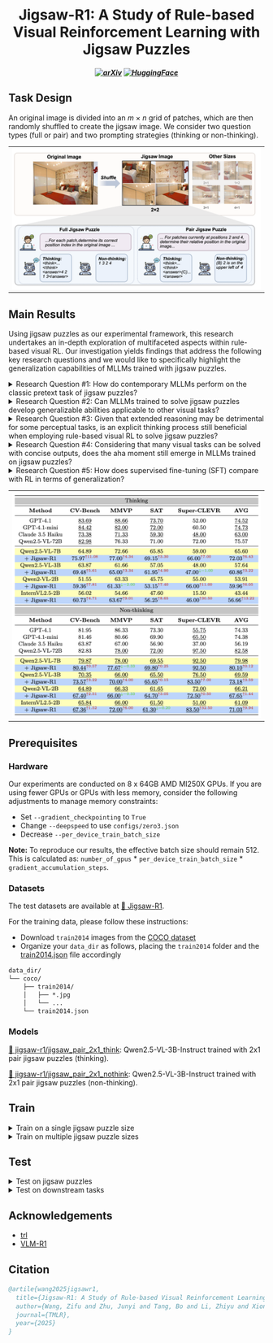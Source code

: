 <h1 align="center">
Jigsaw-R1: A Study of Rule-based Visual Reinforcement Learning with Jigsaw Puzzles
</h1>

<h5 align="center">

[![arXiv](https://img.shields.io/badge/arXiv-2505.23590-AD1C18.svg?logo=arXiv)](https://arxiv.org/abs/2505.23590) 
[![HuggingFace](https://img.shields.io/badge/🤗HuggingFace-Jigsaw–R1-FFD21E.svg)](https://huggingface.co/jigsaw-r1)

## Task Design
An original image is divided into an $m$ × $n$ grid of patches, which are then randomly shuffled to create the jigsaw image. We consider two question types (full or pair) and two prompting strategies (thinking or non-thinking).

<table>
 <tr>
  <td width="100%">
   <img src="figures/jigsaw.png" alt="">
  </td>
 </tr>
</table>

## Main Results
Using jigsaw puzzles as our experimental framework, this research undertakes an in-depth exploration of multifaceted aspects within rule-based visual RL. Our investigation yields findings that address the following key research questions and we would like to specifically highlight the generalization capabilities of MLLMs trained with jigsaw puzzles. 

<details>
<summary>Research Question #1: How do contemporary MLLMs perform on the classic pretext task of jigsaw puzzles?</summary>
Without task-specific training, the performance of contemporary MLLMs on the simplest jigsaw puzzles (i.e., 2x1) is comparable to random guessing. However, fine-tuning enables these models to effectively solve such puzzles with near-perfect accuracy. Importantly, these learned abilities generalize to more complex configurations (e.g., 3x1) not encountered during training.
</details>

<details>
<summary>Research Question #2: Can MLLMs trained to solve jigsaw puzzles develop generalizable abilities applicable to other visual tasks?</summary>
Training models on jigsaw puzzles enables generalization to downstream tasks. The effectiveness of this generalization is dependent on specific task configurations, including puzzle size, question type and training dataset.
</details>

<details>
<summary>Research Question #3: Given that extended reasoning may be detrimental for some perceptual tasks, is an explicit thinking process still beneficial when employing rule-based visual RL to solve jigsaw puzzles?</summary>
MLLMs can learn and generalize with or without an explicit reasoning process. However, open-source MLLMs typically show stronger performance in direct answering. As a result, even when trained to employ step-by-step reasoning, they tend to disregard the thinking process in deriving the final answer.
</details>

<details>
<summary>Research Question #4: Considering that many visual tasks can be solved with concise outputs, does the aha moment still emerge in MLLMs trained on jigsaw puzzles?</summary>
The aha moment, characterized by the sudden emergence of complex reasoning patterns, is not observed. Instead, these patterns are pre-existing within MLLMs and are readily elicited by tasks with inherent reasoning structures, like jigsaw puzzles. Furthermore, the frequency of these reasoning patterns demonstrably increases throughout training and in response to greater task difficulty.
</details>

<details>
<summary>Research Question #5: How does supervised fine-tuning (SFT) compare with RL in terms of generalization?</summary>
SFT generally demonstrates less effective generalization compared to RL. Besides, initiating training with a SFT cold start phase can make later RL optimization less effective.
</details>

<table>
 <tr>
  <td width="100%">
   <img src="figures/results.png" alt="">
  </td>
 </tr>
</table>

## Prerequisites
### Hardware
Our experiments are conducted on 8 x 64GB AMD MI250X GPUs. If you are using fewer GPUs or GPUs with less memory, consider the following adjustments to manage memory constraints:
- Set `--gradient_checkpointing` to `True`
- Change `--deepspeed` to use `configs/zero3.json`
- Decrease `--per_device_train_batch_size`

**Note:** To reproduce our results, the effective batch size should remain 512. This is calculated as: `number_of_gpus` * `per_device_train_batch_size` * `gradient_accumulation_steps`.

### Datasets
The test datasets are available at [🤗 Jigsaw-R1](https://huggingface.co/jigsaw-r1).

For the training data, please follow these instructions:
* Download `train2014` images from the [COCO dataset](http://images.cocodataset.org/zips/train2014.zip)
* Organize your `data_dir` as follows, placing the `train2014` folder and the [train2014.json](data/train2014.json) file accordingly
```
data_dir/
└── coco/
    ├── train2014/
    │   ├── *.jpg
    │   └── ...
    └── train2014.json
```

### Models
[🤗 jigsaw-r1/jigsaw_pair_2x1_think](https://huggingface.co/jigsaw-r1/jigsaw_pair_2x1_think): Qwen2.5-VL-3B-Instruct trained with 2x1 pair jigsaw puzzles (thinking).

[🤗 jigsaw-r1/jigsaw_pair_2x1_nothink](https://huggingface.co/jigsaw-r1/jigsaw_pair_2x1_nothink): Qwen2.5-VL-3B-Instruct trained with 2x1 pair jigsaw puzzles (non-thinking).


## Train
<details>
<summary>Train on a single jigsaw puzzle size</summary>
This script demonstrates how to train Qwen2.5-VL-3B (non-thinking) on a single jigsaw puzzle size (i.e., 2x1).

```bash
python -m torch.distributed.run \
  --nnodes="1" \
  --nproc_per_node="8" \
  --node_rank="0" \
  --master_addr="127.0.0.1" \
  --master_port="12346" \
  grpo.py \
  --data_dir $DATA_DIR \
  --output_dir $OUTPUT_DIR \
  --deepspeed configs/zero2.json \
  --model_name_or_path Qwen/Qwen2.5-VL-3B-Instruct \
  --instruct_model \
  --dataset_name coco \
  --m 2 2 \
  --n 1 1 \
  --stage 99999999 99999999 \
  --question_type "pair" \
  --no-think \
  --num_generations 8 \
  --per_device_train_batch_size 4 \
  --gradient_accumulation_steps 16 \
  --logging_steps 1 \
  --bf16 \
  --report_to wandb \
  --gradient_checkpointing false \
  --attn_implementation flash_attention_2 \
  --max_steps 2000 \
  --run_name $RUN_NAME \
  --save_steps 200
```
</details>

<details>
<summary>Train on multiple jigsaw puzzle sizes</summary>
The following script demonstrates training Qwen2.5-VL-3B (non-thinking) in a curriculum learning setting. It first trains on 3x1 jigsaw puzzles for 1,000 steps and then continues training on 4x1 jigsaw puzzles for an additional 1,000 steps.

**Note:** One training step processes 64 unique prompts.

```bash
python -m torch.distributed.run \
  --nnodes="1" \
  --nproc_per_node="8" \
  --node_rank="0" \
  --master_addr="127.0.0.1" \
  --master_port="12346" \
  grpo.py \
  --data_dir $DATA_DIR \
  --output_dir $OUTPUT_DIR \
  --deepspeed configs/zero2.json \
  --model_name_or_path Qwen/Qwen2.5-VL-3B-Instruct \
  --instruct_model \
  --dataset_name coco \
  --m 3 4 \
  --n 1 1 \
  --stage 64000 99999999 \
  --question_type "pair" \
  --no-think \
  --num_generations 8 \
  --per_device_train_batch_size 4 \
  --gradient_accumulation_steps 16 \
  --logging_steps 1 \
  --bf16 \
  --report_to wandb \
  --gradient_checkpointing false \
  --attn_implementation flash_attention_2 \
  --max_steps 2000 \
  --run_name $RUN_NAME \
  --save_steps 200
```
</details>

## Test
<details>
<summary>Test on jigsaw puzzles</summary>
Use this script to evaluate a model on jigsaw puzzle tasks.

```bash
python test.py \
  --model_path $MODEL_PATH \
  --no-think \
  --dataset_name "coco" \
  --dataset_split "test" \
  --output_dir $OUTPUT_DIR \
  --jigsaw \
  --m 2 \
  --n 1 \
  --question_type "pair"
```

Alternatively, the following Python script prepares jigsaw puzzle tasks in QA format, ready for processing within your own codebase.

```python
from utils.utils import create_input_helper

inputs = create_input_helper(
    dataset_name="coco",
    dataset_split="test",
    dataset_size=-1,
    jigsaw=True,
    jigsaw_seed=0,
    m=2,
    n=1,
    n_c=4,
    shuffle_mn=True,
    mask_ratio=0,
    width_min=0.1,
    width_max=0.6,
    height_min=0.1,
    height_max=0.6,
    forward=True,
    question_type="pair",
    think=False,
    instruct_model=True
)
```
</details>

<details>
<summary>Test on downstream tasks</summary>
Use this script to evaluate a model on downstream tasks.

```bash
python test.py \
  --model_path $MODEL_PATH \
  --no-think \
  --dataset_name "cv_bench" \
  --dataset_split "test" \
  --no-jigsaw
```

Alternatively, the following Python script prepares downstream tasks in QA format, ready for processing within your own codebase.

```python
from utils.utils import create_input_helper

inputs = create_input_helper(
    dataset_name="cv_bench",
    dataset_split="test",
    dataset_size=-1,
    jigsaw=False,
    jigsaw_seed=0,
    m=2,
    n=1,
    n_c=4,
    shuffle_mn=True,
    mask_ratio=0,
    width_min=0.1,
    width_max=0.6,
    height_min=0.1,
    height_max=0.6,
    forward=True,
    question_type="pair",
    think=False,
    instruct_model=True
)
```
</details>

## Acknowledgements
* [trl](https://github.com/huggingface/trl)
* [VLM-R1](https://github.com/om-ai-lab/VLM-R1)

## Citation
```BibTeX
@artile{wang2025jigsawr1,
  title={Jigsaw-R1: A Study of Rule-based Visual Reinforcement Learning with Jigsaw Puzzles}, 
  author={Wang, Zifu and Zhu, Junyi and Tang, Bo and Li, Zhiyu and Xiong, Feiyu and Yu, Jiaqian and Blaschko, Matthew B.},
  journal={TMLR},
  year={2025}
}
```
